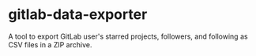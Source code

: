 # gitlab-data-exporter
A tool to export GitLab user's starred projects, followers, and following as CSV files in a ZIP archive.
